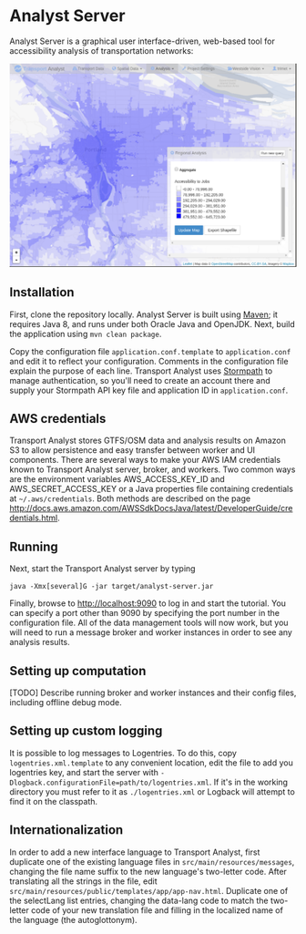 # Analyst Server

Analyst Server is a graphical user interface-driven, web-based tool for accessibility analysis of transportation networks:

<img src="splash.png" alt="Analyst Server performing accessibility analysis in Portland, Ore." />

## Installation

First, clone the repository locally. Analyst Server is built using [Maven](https://maven.apache.org/); it requires Java 8, and runs under both Oracle Java and OpenJDK. Next, build the application using `mvn clean package`.

Copy the configuration file `application.conf.template` to `application.conf` and edit it to reflect your configuration. Comments in the configuration file explain the purpose of each line. Transport Analyst uses [Stormpath](https://www.stormpath.com) to manage authentication, so you'll need to create an account there and supply your Stormpath API key file and application ID in `application.conf`.

## AWS credentials

Transport Analyst stores GTFS/OSM data and analysis results on Amazon S3 to allow persistence and easy transfer between worker and UI components. There are several ways to make your AWS IAM credentials known to Transport Analyst server, broker, and workers. Two common ways are the environment variables AWS_ACCESS_KEY_ID and AWS_SECRET_ACCESS_KEY or a Java properties file containing credentials at `~/.aws/credentials`. Both methods are described on the page  http://docs.aws.amazon.com/AWSSdkDocsJava/latest/DeveloperGuide/credentials.html.

## Running

Next, start the Transport Analyst server by typing

    java -Xmx[several]G -jar target/analyst-server.jar

Finally, browse to [http://localhost:9090](http://localhost:9090) to log in and start the tutorial. You can specify a
port other than 9090 by specifying the port number in the configuration file. All of the data management tools will now work, but you will need to run a message broker and worker instances in order to see any analysis results.

## Setting up computation

[TODO] Describe running broker and worker instances and their config files, including offline debug mode.

## Setting up custom logging

It is possible to log messages to Logentries. To do this, copy `logentries.xml.template` to any convenient
location, edit the file to add you logentries key, and start the server with `-Dlogback.configurationFile=path/to/logentries.xml`.
If it's in the working directory you must refer to it as `./logentries.xml` or Logback will attempt
to find it on the classpath.

## Internationalization

In order to add a new interface language to Transport Analyst, first duplicate one of the existing language files in `src/main/resources/messages`, changing the file name suffix to the new language's two-letter code. After translating all the strings in the file, edit `src/main/resources/public/templates/app/app-nav.html`. Duplicate one of the selectLang list entries, changing the data-lang code to match the two-letter code of your new translation file and filling in the localized name of the language (the autoglottonym).
